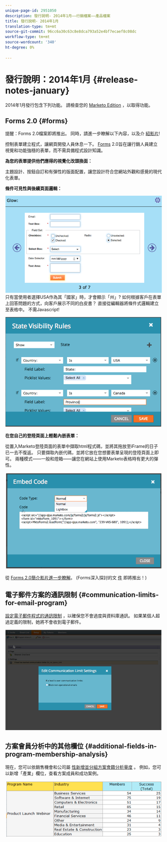 ```yaml
---
unique-page-id: 2951050
description: 發行說明- 2014年1月——行銷檔案——產品檔案
title: 發行說明- 2014年1月
translation-type: tm+mt
source-git-commit: 96cc6a30c63c8e8dca793a52e4bf7ecaef8c08dc
workflow-type: tm+mt
source-wordcount: '340'
ht-degree: 0%

---
```



# 發行說明：2014年1月 {#release-notes-january}

2014年1月發行包含下列功能。 請檢查您的 [Marketo Edition](http://www.marketo.com/pricing/) ，以取得功能。

## Forms 2.0 {#forms}

提醒：Forms 2.0檔案即將推出。 同時，請進一步瞭解以下內容，以及介 [紹影片](http://docs.marketo.com/display/docs/forms)!

控制表單建立程式，讓網頁開發人員休息一下。 [Forms](http://docs.marketo.com/display/docs/forms) 2.0旨在讓行銷人員建立視覺和功能強穩的表單，而不需具備程式設計知識。

**為您的表單提供他們應得的視覺化改頭換面：**

主題設計、按鈕自訂和有彈性的版面配置，讓您設計符合您網站外觀和感覺的現代化表單。

**條件可見性與後續頁面邏輯：**

![](assets/image2014-9-22-10-3a30-3a52.png)\
只有當使用者選擇USA作為其「國家」時，才會顯示「州」? 如何根據客戶在表單上回答問題的方式，向客戶展示不同的白皮書？ 直接從編輯器將條件式邏輯建立至表格中。 不需Javascript!

![](assets/image2014-9-22-10-3a31-3a54.png)

**在您自己的登陸頁面上輕鬆內嵌表單：**

從置入Marketo登陸頁面的表單中擷取html程式碼，並將其拖放至iFrame的日子已一去不復返。 只要擷取內嵌代碼，並將它放在您想要表單呈現的登陸頁面上即可。 兩種模式——一般和燈箱——讓您在網站上使用Marketo表格時有更大的彈性。

![](assets/image2014-9-22-10-3a38-3a2.png)

從 [Forms 2.0簡介影片進一步瞭解](http://docs.marketo.com/display/docs/forms)。 (Forms深入探討的文 [件](http://docs.marketo.com/display/docs/forms) 即將推出！)

## 電子郵件方案的通訊限制 {#communication-limits-for-email-program}

[設定電子郵件程式的通訊限制](../../product-docs/email-marketing/email-programs/email-program-actions/enable-disable-communication-limits-in-an-email-program.md) ，以確保您不會過度與資料庫通訊。 如果某個人超過定義的限制，她將不會收到電子郵件。

![](assets/image2014-9-22-10-3a38-3a31.png)

## 方案會員分析中的其他欄位 {#additional-fields-in-program-membership-analysis}

現在，您可以依銷售機會和公司屬 [性新增並分組方案會籍分析量度](../../product-docs/reporting/revenue-cycle-analytics/program-analytics/build-a-program-membership-analysis-report-that-lists-leads.md) 。 例如，您可以新增「產業」欄位，查看方案成員和成功案例。

![](assets/image2014-9-22-10-3a39-3a1.png)


